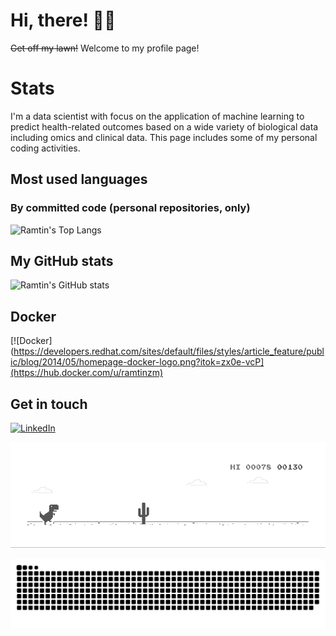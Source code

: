 # Hi, there! 👋🏻

~~Get off my lawn!~~ Welcome to my profile page!

# Stats

I'm a data scientist with focus on the application of machine learning to predict health-related outcomes based on a wide variety of biological data including omics and clinical data. This page includes some of my personal coding activities.

## Most used languages

### By committed code (personal repositories, only)

![Ramtin's Top Langs](https://github-readme-stats.vercel.app/api/top-langs/?username=ramtinz&langs_count=8&layout=compact&hide_title=true&hide_border=true&bg_color=ffffff00&text_color=666666)

## My GitHub stats

![Ramtin's GitHub stats](https://github-readme-stats.vercel.app/api?username=ramtinz&count_private=true&show_icons=true&hide_title=true&hide_border=true&bg_color=ffffff00&text_color=666666)

## Docker

[![Docker](https://developers.redhat.com/sites/default/files/styles/article_feature/public/blog/2014/05/homepage-docker-logo.png?itok=zx0e-vcP](https://hub.docker.com/u/ramtinzm)

## Get in touch

[![LinkedIn](https://content.linkedin.com/content/dam/me/business/en-us/amp/brand-site/v2/bg/LI-Bug.svg.original.svg)](https://www.linkedin.com/in/rzm/)

![Dino](https://raw.githubusercontent.com/ramtinz/ramtinz/master/dino.gif)

![mycontribution](https://raw.githubusercontent.com/Platane/snk/output/github-contribution-grid-snake.svg)
